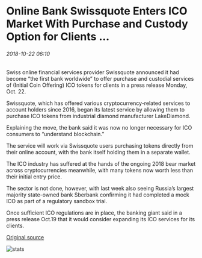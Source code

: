# Online Bank Swissquote Enters ICO Market With Purchase and Custody Option for Clients ...

###### 2018-10-22 06:10

Swiss online financial services provider Swissquote announced it had become “the first bank worldwide” to offer purchase and custodial services of (Initial Coin Offering) ICO tokens for clients in a press release Monday, Oct. 22.

Swissquote, which has offered various cryptocurrency-related services to account holders since 2016, began its latest service by allowing them to purchase ICO tokens from industrial diamond manufacturer LakeDiamond.

Explaining the move, the bank said it was now no longer necessary for ICO consumers to “understand blockchain.”

The service will work via Swissquote users purchasing tokens directly from their online account, with the bank itself holding them in a separate wallet.

The ICO industry has suffered at the hands of the ongoing 2018 bear market across cryptocurrencies meanwhile, with many tokens now worth less than their initial entry price.

The sector is not done, however, with last week also seeing Russia’s largest majority state-owned bank Sberbank confirming it had completed a mock ICO as part of a regulatory sandbox trial.

Once sufficient ICO regulations are in place, the banking giant said in a press release Oct.19 that it would consider expanding its ICO services for its clients.

[Original source](https://cointelegraph.com/news/online-bank-swissquote-enters-ico-market-with-purchase-and-custody-option-for-clients)

![stats](https://c.statcounter.com/11760860/0/a89fa40b/1/ "stats")